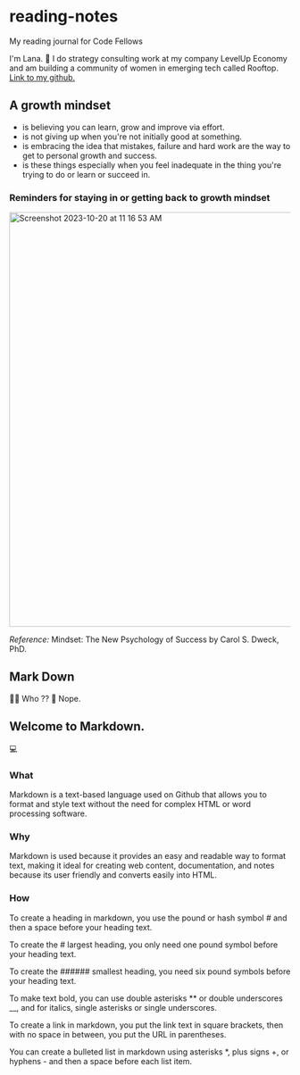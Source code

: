 # reading-notes
My reading journal for Code Fellows

I'm Lana. 🤝
I do strategy consulting work at my company LevelUp Economy and am building a community of women in emerging tech called Rooftop.
[Link to my github.](https://github.com/lana-z)

## A growth mindset
* is believing you can learn, grow and improve via effort. 
* is not giving up when you're not initially good at something. 
* is embracing the idea that mistakes, failure and hard work are the way to get to personal growth and success.
* is these things especially when you feel inadequate in the thing you're trying to do or learn or succeed in.

### Reminders for staying in or getting back to growth mindset
<img width="743" alt="Screenshot 2023-10-20 at 11 16 53 AM" src="https://github.com/lana-z/reading-notes/assets/129145633/f61e2638-61fa-4fa9-95b9-34020bf93ba5">

*Reference:* Mindset: The New Psychology of Success by Carol S. Dweck, PhD.





## Mark Down

👨‍🦲 Who ?? 
🛑 Nope. 

## Welcome to Markdown. 
💻

### What
Markdown is a text-based language used on Github that allows you to format and style text without the need for complex HTML or word processing software.

### Why
Markdown is used because it provides an easy and readable way to format text, making it ideal for creating web content, documentation, and notes because its user friendly and converts easily into HTML.

### How
To create a heading in markdown, you use the pound or hash symbol # and then a space before your heading text.

To create the # largest heading, you only need one pound symbol before your heading text.

To create the ###### smallest heading, you need six pound symbols before your heading text.

To make text bold, you can use double asterisks ** or double underscores __, and for italics, single asterisks or single underscores.

To create a link in markdown, you put the link text in square brackets, then with no space in between, you put the URL in parentheses.

You can create a bulleted list in markdown using asterisks *, plus signs +, or hyphens - and then a space before each list item.
